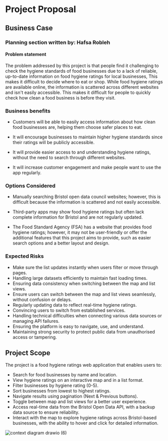 # Project Proposal

## Business Case
### Planning section written by: Hafsa Robleh

#### Problem statement
The problem addressed by this project is that people find it challenging to check the hygiene standards of food businesses due to a lack of reliable, up-to-date information on food hygiene ratings for local businesses, This makes it difficult to decide where to eat or shop. While food hygiene ratings are available online, the information is scattered across different websites and isn't easily accessible. This makes it difficult for people to quickly check how clean a food business is before they visit. 


### Business benefits
- Customers will be able to easily access information about how clean food businesses are, helping them choose safer places to eat. 

- It will encourage businesses to maintain higher hygiene standards since their ratings will be publicly accessible.  

- It will provide easier access to and understanding hygiene ratings, without the need to search through different websites.  

- It will increase customer engagement and make people want to use the app regularly.  

 

### Options Considered
- Manually searching Bristol open data council websites; however, this is difficult because the information is scattered and not easily accessible. 

- Third-party apps may show food hygiene ratings but often lack complete information for Bristol and are not regularly updated.  

- The Food Standard Agency (FSA) has a website that provides food hygiene ratings; however, it may not be user-friendly or offer the additional features that this project aims to provide, such as easier search options and a better layout and design.  

 
  
### Expected Risks
- Make sure the list updates instantly when users filter or move through pages.
- Handling large datasets efficiently to maintain fast loading times.
- Ensuring data consistency when switching between the map and list views.
- Ensure users can switch between the map and list views seamlessly, without confusion or delays.
- Regularly updating data to reflect real-time hygiene ratings.
- Convincing users to switch from established services.
- Handling technical difficulties when connecting various data sources or managing API failures.
- Ensuring the platform is easy to navigate, use, and understand.
- Maintaining strong security to protect public data from unauthorised access or tampering.

## Project Scope
The project is a food hygiene ratings web application that enables users to:
- Search for food businesses by name and location.
- View hygiene ratings on an interactive map and in a list format.
- Filter businesses by hygiene rating (0-5).
- Sort businesses from lowest to highest ratings.
- Navigate results using pagination (Next & Previous buttons).
- Toggle between map and list views for a better user experience.
- Access real-time data from the Bristol Open Data API, with a backup data source to ensure reliability.
- Interact with the map to explore hygiene ratings across Bristol-based businesses, with the ability to hover and click for detailed 
 information.
 



![context diagram  drawio (6)](https://github.com/user-attachments/assets/d1c56184-f9e9-476c-a916-45765569f59c)



















